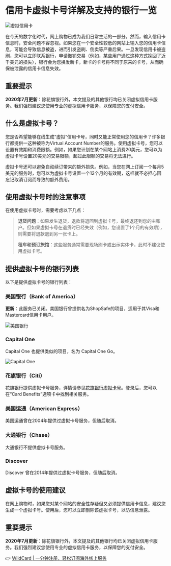 # 信用卡虚拟卡号详解及支持的银行一览

![虚拟信用卡](https://bbtdd.com/img/292432448311386.webp)

在今天的数字化时代，网上购物已成为我们日常生活的一部分。然而，输入信用卡信息时，安全问题不容忽视。如果您在一个安全性较低的网站上输入您的信用卡信息，可能会导致信息被盗，进而引发盗刷、倒卖等严重后果。一旦发现信用卡被盗刷，您可以立即联系银行，申请撤销交易（例如，某些用户通过这种方式挽回了近千美元的损失），银行会为您换发新卡，新卡的卡号将不同于原来的卡号，从而确保被泄露的信用卡信息失效。

## 重要提示

**2020年7月更新**：除花旗银行外，本文提及的其他银行均已关闭虚拟信用卡服务。我们强烈建议您使用专业的虚拟信用卡服务，以保障您的支付安全。

## 什么是虚拟卡号？

您是否希望能够在线生成“虚拟”信用卡号，同时又能正常使用您的信用卡？许多银行都提供一这种被称为Virtual Account Number的服务。使用虚拟卡号，您可以设置有效期和消费限额。例如，如果您计划在某个网站上消费20美元，您可以为虚拟卡号设置20美元的交易限额，超过此限额的交易将无法进行。

虚拟卡号还可以避免自动续订带来的额外损失。例如，当您在网上订阅一个每月5美元的服务时，您可以为虚拟卡号设置一个12个月的有效期，这样就不必担心因忘记取消订阅而导致的额外费用。

## 使用虚拟卡号时的注意事项

在使用虚拟卡号时，需要考虑以下几点：

> **退货问题**：如果发生退货，退款将退回到虚拟卡号，最终返还到您的主账户。但如果虚拟卡号在退货时已经失效（例如，您设置了1个月的有效期），则需要将退款退到另一张卡上。
> 
> **租车和预订旅馆**：这些服务通常需要现场刷卡或出示实体卡，此时不建议使用虚拟卡号。

## 提供虚拟卡号的银行列表

以下是提供虚拟卡号的银行列表：

### 美国银行（Bank of America）

**更新**：此服务已关闭。美国银行曾提供名为ShopSafe的项目，适用于其Visa和Mastercard信用卡用户。

![美国银行](https://bbtdd.com/img/9722724268992.webp)

### Capital One

Capital One 也提供类似的项目，名为 Capital One Go。

![Capital One](https://bbtdd.com/img/38050162454.webp)

### 花旗银行（Citi）

花旗银行提供虚拟卡号服务，详情请参见[花旗银行虚拟卡号](https://www.cardbenefits.citi.com/Products/Virtual-Account-Numbers)。登录后，您可以在“Card Benefits”选项卡中找到相关服务。

### 美国运通（American Express）

美国运通曾在2004年提供过虚拟卡号服务，但随后取消。

### 大通银行（Chase）

大通银行不提供虚拟卡号服务。

### Discover

Discover 曾在2014年提供过虚拟卡号服务，但随后取消。

## 虚拟卡号的使用建议

在网上购物时，如果您对某个网站的安全性存疑但又必须提供信用卡信息，建议您生成一个虚拟卡号。使用后，您可以立即删除该虚拟卡号，以防信息泄露。

## 重要提示

**2020年7月更新**：除花旗银行外，本文提及的其他银行均已关闭虚拟信用卡服务。我们强烈建议您使用专业的虚拟信用卡服务，以保障您的支付安全。

👉 [WildCard | 一分钟注册，轻松订阅海外线上服务](https://bbtdd.com/WildCard)